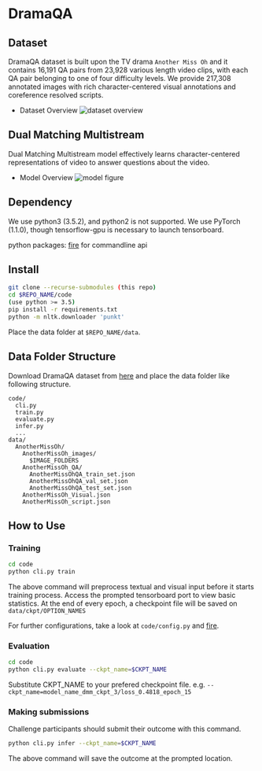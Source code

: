 # DramaQA 
<!--
This repository contains pipelines to conduct video QA with deep learning based models.
It supports image loading, feature extraction, feature caching, training framework, tensorboard logging and more.
-->

## Dataset
DramaQA dataset is built upon the TV drama `Another Miss Oh` and it contains 16,191 QA pairs from 23,928 various length video clips, with each QA pair belonging to one of four difficulty levels. We provide 217,308 annotated images with rich character-centered visual annotations and coreference resolved scripts. 

- Dataset Overview
    ![dataset overview](./figures/dramaqa_overview_final.png)

## Dual Matching Multistream
Dual Matching Multistream model effectively learns character-centered representations of video to answer questions about the video.

- Model Overview
    ![model figure](./figures/model_final.png)


## Dependency

We use python3 (3.5.2), and python2 is not supported.
We use PyTorch (1.1.0), though tensorflow-gpu is necessary to launch tensorboard.

python packages:
[fire](https://github.com/google/python-fire) for commandline api


## Install

```bash
git clone --recurse-submodules (this repo)
cd $REPO_NAME/code
(use python >= 3.5)
pip install -r requirements.txt
python -m nltk.downloader 'punkt'
```
Place the data folder at `$REPO_NAME/data`.


## Data Folder Structure
Download DramaQA dataset from [here](https://dramaqa.snu.ac.kr/Download) and place the data folder like following structure. 
```
code/
  cli.py
  train.py
  evaluate.py
  infer.py
  ...
data/
  AnotherMissOh/
    AnotherMissOh_images/
      $IMAGE_FOLDERS
    AnotherMissOh_QA/
      AnotherMissOhQA_train_set.json
      AnotherMissOhQA_val_set.json
      AnotherMissOhQA_test_set.json
    AnotherMissOh_Visual.json
    AnotherMissOh_script.json
```


## How to Use

### Training

```bash
cd code
python cli.py train
```

The above command will preprocess textual and visual input before it starts training process. Access the prompted tensorboard port to view basic statistics.
At the end of every epoch, a checkpoint file will be saved on `data/ckpt/OPTION_NAMES`

For further configurations, take a look at `code/config.py` and
[fire](https://github.com/google/python-fire).

### Evaluation

```bash
cd code
python cli.py evaluate --ckpt_name=$CKPT_NAME
```

Substitute CKPT_NAME to your prefered checkpoint file.
e\.g\. `--ckpt_name=model_name_dmm_ckpt_3/loss_0.4818_epoch_15`

### Making submissions
Challenge participants should submit their outcome with this command.

```bash
python cli.py infer --ckpt_name=$CKPT_NAME
```

The above command will save the outcome at the prompted location. 
<!-- To get answers from validation data split, change `--split test` to `--split val`. -->

<!--
### Evaluating submissions

```bash
cd code/scripts
python eval_submission.py -y $SUBMISSION_PATH -g $DATA_PATH
```
-->

<!--
### Default Preprocessing Details

- images are resized to 224X224 for preprocessing (resnet input size)
- using last layer of resnet50 for feature extraction (base behaviour)
- using glove.6B.300d for pretrained word embedding
- storing image feature cache after feature extraction (for faster dataloading)
- using nltk.word_tokenize for tokenization
- all images for a scene questions are concatenated in a temporal order
-->


